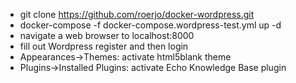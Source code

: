 - git clone https://github.com/roerjo/docker-wordpress.git
- docker-compose -f docker-compose.wordpress-test.yml up -d
- navigate a web browser to localhost:8000
- fill out Wordpress register and then login
- Appearances->Themes: activate html5blank theme
- Plugins->Installed Plugins: activate Echo Knowledge Base plugin
